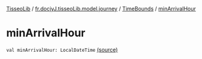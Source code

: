 [TisseoLib](../../index.md) / [fr.docjyJ.tisseoLib.model.journey](../index.md) / [TimeBounds](index.md) / [minArrivalHour](./min-arrival-hour.md)

# minArrivalHour

`val minArrivalHour: LocalDateTime` [(source)](https://github.com/docjyJ/TisseoLib/tree/master/src/main/kotlin/fr/docjyJ/tisseoLib/model/journey/TimeBounds.kt#L7)